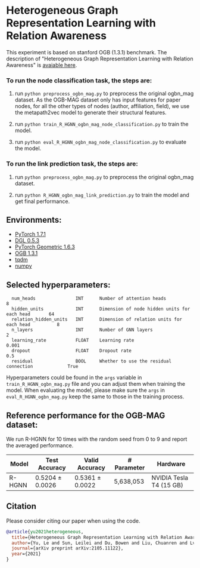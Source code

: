 # Heterogeneous Graph Representation Learning with Relation Awareness

This experiment is based on stanford OGB (1.3.1) benchmark. 
The description of "Heterogeneous Graph Representation Learning with Relation Awareness" is [avaiable here](https://arxiv.org/abs/2105.11122). 

### To run the node classification task, the steps are:

  1. run ```python preprocess_ogbn_mag.py``` to preprocess the original ogbn_mag dataset. 
  As the OGB-MAG dataset only has input features for paper nodes, for all the other types of nodes (author, affiliation, field), we use the metapath2vec model to generate their structural features. 

  2. run ```python train_R_HGNN_ogbn_mag_node_classification.py``` to train the model.

  3. run ```python eval_R_HGNN_ogbn_mag_node_classification.py``` to evaluate the model.
  
### To run the link prediction task, the steps are:

  1. run ```python preprocess_ogbn_mag.py``` to preprocess the original ogbn_mag dataset. 
  
2. run ```python R_HGNN_ogbn_mag_link_prediction.py``` to train the model and get final performance.


## Environments:
- [PyTorch 1.7.1](https://pytorch.org/)
- [DGL 0.5.3](https://www.dgl.ai/)
- [PyTorch Geometric 1.6.3](https://pytorch-geometric.readthedocs.io/en/latest/)
- [OGB 1.3.1](https://ogb.stanford.edu/docs/home/)
- [tqdm](https://github.com/tqdm/tqdm)
- [numpy](https://github.com/numpy/numpy)

## Selected hyperparameters:

```
  num_heads               INT      Number of attention heads                          8
  hidden_units            INT      Dimension of node hidden units for each head       64
  relation_hidden_units   INT      Dimension of relation units for each head          8
  n_layers                INT      Number of GNN layers                               2
  learning_rate           FLOAT    Learning rate                                      0.001
  dropout                 FLOAT    Dropout rate                                       0.5
  residual                BOOL     Whether to use the residual connection             True
```

Hyperparameters could be found in the ```args``` variable in ```train_R_HGNN_ogbn_mag.py``` file and you can adjust them when training the model.
When evaluating the model, please make sure the ```args``` in ```eval_R_HGNN_ogbn_mag.py``` keep the same to those in the training process.

## Reference performance for the OGB-MAG dataset:

We run R-HGNN for 10 times with the random seed from 0 to 9 and report the averaged performance.

| Model        | Test Accuracy   | Valid Accuracy  | # Parameter     | Hardware         |
| ---------    | --------------- | --------------  | --------------  |--------------    |
| R-HGNN  | 0.5204 ± 0.0026   | 0.5361 ± 0.0022  |    5,638,053      | NVIDIA Tesla T4 (15 GB) |

## Citation
Please consider citing our paper when using the code.

```bibtex
@article{yu2021heterogeneous,
  title={Heterogeneous Graph Representation Learning with Relation Awareness},
  author={Yu, Le and Sun, Leilei and Du, Bowen and Liu, Chuanren and Lv, Weifeng and Xiong, Hui},
  journal={arXiv preprint arXiv:2105.11122},
  year={2021}
}
```
